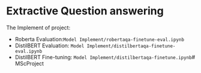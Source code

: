 # Extractive Question answering

The Implement of project: 

- Roberta Evaluation:`Model Implement/robertaqa-finetune-eval.ipynb`
- DistilBERT Evaluation: `Model Implement/distilbertaqa-finetune-eval.ipynb`
- DistilBERT Fine-tuning: `Model Implement/distilbertaqa-finetune.ipynb`# MScProject

